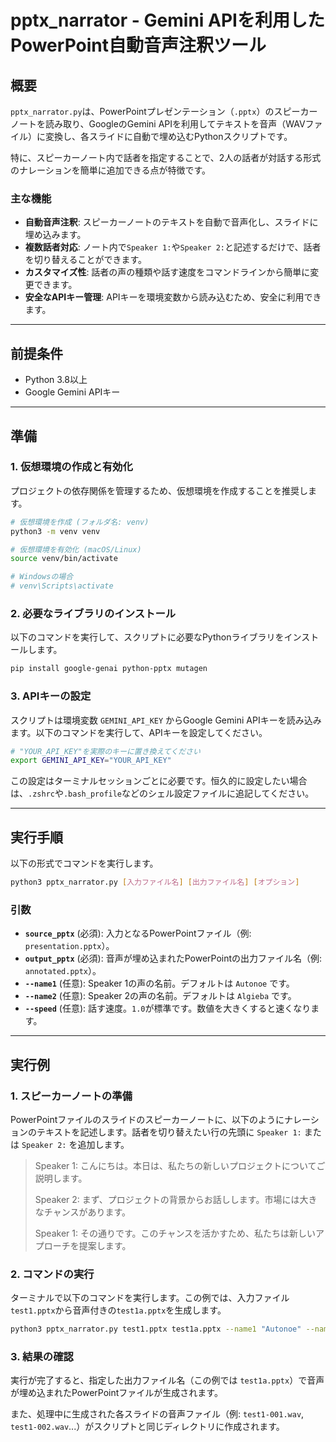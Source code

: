 # pptx_narrator - Gemini APIを利用したPowerPoint自動音声注釈ツール

## 概要

`pptx_narrator.py`は、PowerPointプレゼンテーション（`.pptx`）のスピーカーノートを読み取り、GoogleのGemini APIを利用してテキストを音声（WAVファイル）に変換し、各スライドに自動で埋め込むPythonスクリプトです。

特に、スピーカーノート内で話者を指定することで、2人の話者が対話する形式のナレーションを簡単に追加できる点が特徴です。

### 主な機能

-   **自動音声注釈**: スピーカーノートのテキストを自動で音声化し、スライドに埋め込みます。
-   **複数話者対応**: ノート内で`Speaker 1:`や`Speaker 2:`と記述するだけで、話者を切り替えることができます。
-   **カスタマイズ性**: 話者の声の種類や話す速度をコマンドラインから簡単に変更できます。
-   **安全なAPIキー管理**: APIキーを環境変数から読み込むため、安全に利用できます。

---

## 前提条件

-   Python 3.8以上
-   Google Gemini APIキー

---

## 準備

### 1. 仮想環境の作成と有効化

プロジェクトの依存関係を管理するため、仮想環境を作成することを推奨します。

```bash
# 仮想環境を作成 (フォルダ名: venv)
python3 -m venv venv

# 仮想環境を有効化 (macOS/Linux)
source venv/bin/activate

# Windowsの場合
# venv\Scripts\activate
```

### 2. 必要なライブラリのインストール

以下のコマンドを実行して、スクリプトに必要なPythonライブラリをインストールします。

```bash
pip install google-genai python-pptx mutagen
```

### 3. APIキーの設定

スクリプトは環境変数 `GEMINI_API_KEY` からGoogle Gemini APIキーを読み込みます。以下のコマンドを実行して、APIキーを設定してください。

```bash
# "YOUR_API_KEY"を実際のキーに置き換えてください
export GEMINI_API_KEY="YOUR_API_KEY"
```
この設定はターミナルセッションごとに必要です。恒久的に設定したい場合は、`.zshrc`や`.bash_profile`などのシェル設定ファイルに追記してください。

---

## 実行手順

以下の形式でコマンドを実行します。

```bash
python3 pptx_narrator.py [入力ファイル名] [出力ファイル名] [オプション]
```

### 引数

-   **`source_pptx`** (必須): 入力となるPowerPointファイル（例: `presentation.pptx`）。
-   **`output_pptx`** (必須): 音声が埋め込まれたPowerPointの出力ファイル名（例: `annotated.pptx`）。
-   **`--name1`** (任意): Speaker 1の声の名前。デフォルトは `Autonoe` です。
-   **`--name2`** (任意): Speaker 2の声の名前。デフォルトは `Algieba` です。
-   **`--speed`** (任意): 話す速度。`1.0`が標準です。数値を大きくすると速くなります。

---

## 実行例

### 1. スピーカーノートの準備

PowerPointファイルのスライドのスピーカーノートに、以下のようにナレーションのテキストを記述します。話者を切り替えたい行の先頭に `Speaker 1:` または `Speaker 2:` を追加します。

> Speaker 1: こんにちは。本日は、私たちの新しいプロジェクトについてご説明します。
>
> Speaker 2: まず、プロジェクトの背景からお話しします。市場には大きなチャンスがあります。
>
> Speaker 1: その通りです。このチャンスを活かすため、私たちは新しいアプローチを提案します。

### 2. コマンドの実行

ターミナルで以下のコマンドを実行します。この例では、入力ファイル`test1.pptx`から音声付きの`test1a.pptx`を生成します。

```bash
python3 pptx_narrator.py test1.pptx test1a.pptx --name1 "Autonoe" --name2 "Algieba"
```

### 3. 結果の確認

実行が完了すると、指定した出力ファイル名（この例では `test1a.pptx`）で音声が埋め込まれたPowerPointファイルが生成されます。

また、処理中に生成された各スライドの音声ファイル（例: `test1-001.wav`, `test1-002.wav`...）がスクリプトと同じディレクトリに作成されます。

